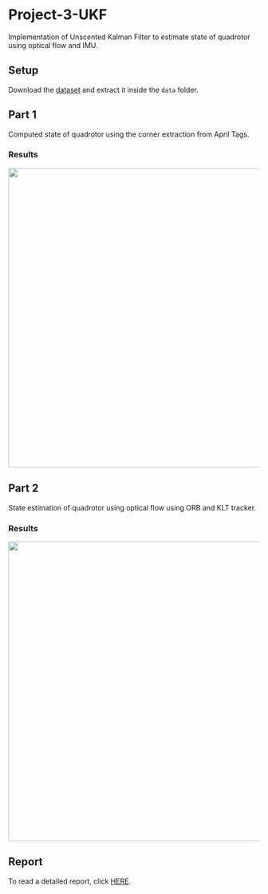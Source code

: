 # Project-3-UKF
Implementation of Unscented Kalman Filter to estimate state of quadrotor using optical flow and IMU.

## Setup
Download the [dataset](https://drive.google.com/uc?export=download&id=1E4hZgXFX26_bNPdbL-qJ78qFxaB-J3-q) and extract it inside the `data` folder.
## Part 1
Computed state of quadrotor using the corner extraction from April Tags.

### Results
<p align = 'center'><img src ='assets/corner_extraction.jpg' width="1000" height="600" ></p> 

## Part 2
State estimation of quadrotor using optical flow using ORB and KLT tracker.

### Results
<p align = 'center'><img src ='assets/optical_flow_RANSAC.jpg' width="1000" height="600" ></p> 

## Report
To read a detailed report, click [HERE](assets/Report.pdf).
